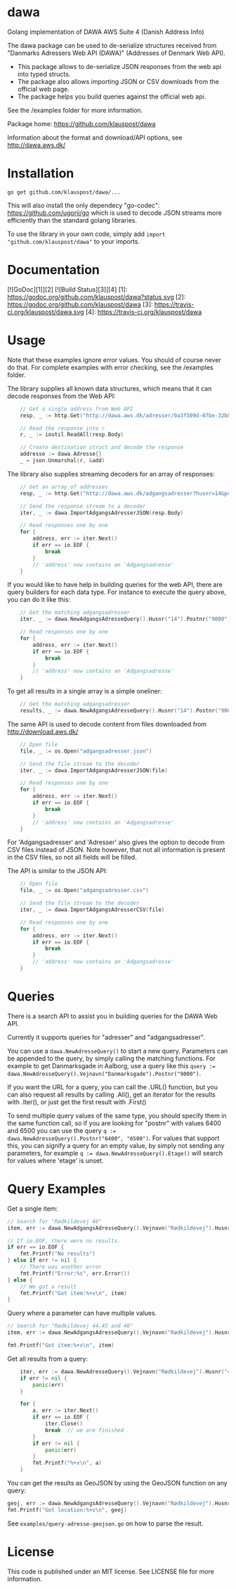 # dawa
Golang implementation of DAWA AWS Suite 4 (Danish Address Info)

The dawa package can be used to de-serialize structures received from "Danmarks Adressers Web API (DAWA)" (Addresses of Denmark Web API).

* This package allows to de-serialize JSON responses from the web api into typed structs.
* The package also allows importing JSON or CSV downloads from the official web page.
* The package helps you build queries against the official web api.

See the /examples folder for more information.

Package home: https://github.com/klauspost/dawa

Information about the format and download/API options, see http://dawa.aws.dk/

# Installation 

```go get github.com/klauspost/dawa/...```

This will also install the only dependecy "go-codec": https://github.com/ugorji/go which is used to decode JSON streams more efficiently than the standard golang libraries.

To use the library in your own code, simply add ```import "github.com/klauspost/dawa"``` to your imports.

# Documentation
[![GoDoc][1]][2] [![Build Status][3]][4]
[1]: https://godoc.org/github.com/klauspost/dawa?status.svg
[2]: https://godoc.org/github.com/klauspost/dawa
[3]: https://travis-ci.org/klauspost/dawa.svg
[4]: https://travis-ci.org/klauspost/dawa

# Usage

Note that these examples ignore error values. You should of course never do that. For complete examples with error checking, see the /examples folder.

The library supplies all known data structures, which means that it can decode responses from the Web API:

```Go
	// Get a single address from Web API
	resp, _ := http.Get("http://dawa.aws.dk/adresser/0a3f509d-07be-32b8-e044-0003ba298018")

	// Read the response into r
	r, _ := ioutil.ReadAll(resp.Body)

	// Create destination struct and decode the response
	addresse := dawa.Adresse{}
	_ = json.Unmarshal(r, &add)

```

The library also supplies streaming decoders for an array of responses:

```Go
	// Get an array of addresses
	resp, _ := http.Get("http://dawa.aws.dk/adgangsadresser?husnr=14&postnr=9000")

	// Send the response stream to a decoder
	iter, _ := dawa.ImportAdgangsAdresserJSON(resp.Body)

	// Read responses one by one
	for {
		address, err := iter.Next()
		if err == io.EOF {
			break
		}
		// 'address' now contains an 'Adgangsadresse'
	}

```
If you would like to have help in building queries for the web API, there are query builders for each data type. For instance to execute the query above, you can do it like this:
```Go
	// Get the matching adgangsadresser
	iter, _ := dawa.NewAdgangsAdresseQuery().Husnr("14").Postnr("9000").Iter()

	// Read responses one by one
	for {
		address, err := iter.Next()
		if err == io.EOF {
			break
		}
		// 'address' now contains an 'Adgangsadresse'
	}

```
To get all results in a single array is a simple oneliner:
```Go
	// Get the matching adgangsadresser
	results, _ := dawa.NewAdgangsAdresseQuery().Husnr("14").Postnr("9000").All()
```


The same API is used to decode content from files downloaded from http://download.aws.dk/

```Go
	// Open file
	file, _ := os.Open("adgangsadresser.json")

	// Send the file stream to the decoder
	iter, _ := dawa.ImportAdgangsAdresserJSON(file)

	// Read responses one by one
	for {
		address, err := iter.Next()
		if err == io.EOF {
			break
		}
		// 'address' now contains an 'Adgangsadresse'
	}

```

For 'Adgangsadresser' and 'Adresser' also gives the option to decode from CSV files instead of JSON. Note however, that not all information is present in the CSV files, so not all fields will be filled.

The API is similar to the JSON API:

```Go
	// Open file
	file, _ := os.Open("adgangsadresser.csv")

	// Send the file stream to the decoder
	iter, _ := dawa.ImportAdgangsAdresserCSV(file)

	// Read responses one by one
	for {
		address, err := iter.Next()
		if err == io.EOF {
			break
		}
		// 'address' now contains an 'Adgangsadresse'
	}

```

# Queries

There is a search API to assist you in building queries for the DAWA Web API.

Currently it supports queries for "adresser" and "adgangsadresser".

You can use a ```dawa.NewAdresseQuery()``` to start a new query. Parameters can be appended to the query, by simply calling the matching functions. For example to get Danmarksgade in Aalborg, use a query like this ```query := dawa.NewAdresseQuery().Vejnavn("Danmarksgade").Postnr("9000")```.

If you want the URL for a query, you can call the .URL() function, but you can also request all results by calling .All(), get an iterator for the results with .Iter(), or just get the first result with .First()

To send multiple query values of the same type, you should specify them in the same function call, so if you are looking for "postnr" with values 6400 and 6500 you can use the query ```q := dawa.NewAdresseQuery().Postnr("6400", "6500")```. For values that support this, you can signify a query for an empty value, by simply not sending any parameters, for example ```q := dawa.NewAdresseQuery().Etage()``` will search for values where 'etage' is unset.

# Query Examples
Get a single item:
```Go
// Search for "Rødkildevej 46"
item, err := dawa.NewAdgangsAdresseQuery().Vejnavn("Rødkildevej").Husnr("46").First()

// If io.EOF, there were no results.
if err == io.EOF {
	fmt.Printf("No results")
} else if err != nil {
	// There was another error
	fmt.Printf("Error:%s", err.Error())
} else {
	// We got a result
	fmt.Printf("Got item:%+v\n", item)
}
```

Query where a parameter can have multiple values.
```Go
// Search for "Rødkildevej 44,45 and 46"
item, err := dawa.NewAdgangsAdresseQuery().Vejnavn("Rødkildevej").Husnr("44", "45", "46").All()

fmt.Printf("Got item:%+v\n", item)
```


Get all results from a query:
```Go
	iter, err := dawa.NewAdresseQuery().Vejnavn("Rødkildevej").Husnr("46").Iter()
	if err != nil {
		panic(err)
	}

	for {
		a, err := iter.Next()
		if err == io.EOF {
			iter.Close()
			break  // we are finished
		}
		if err != nil {
			panic(err)
		}
		fmt.Printf("%+v\n", a)
	}
```

You can get the results as GeoJSON by using the GeoJSON function on any query:
```Go
geoj, err := dawa.NewAdgangsAdresseQuery().Vejnavn("Rødkildevej").Husnr("44").GeoJSON()
fmt.Printf("Got location:%+v\n", geoj)
```
See ```examples/query-adresse-geojson.go``` on how to parse the result.


# License

This code is published under an MIT license. See LICENSE file for more information.
